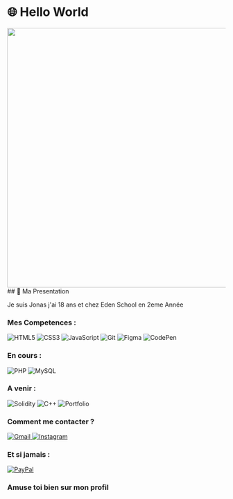 # 🌐 Hello World 



<p align="center">
<div id="header" align="center">
  <img src="https://i.pinimg.com/originals/ae/56/d1/ae56d10f023f455739a635e435732a94.gif" width="600"/>
</div>

<div backgroundColor = "red">
</div>
## 🎃  Ma Presentation 

Je suis Jonas j'ai 18 ans et chez Eden School en 2eme Année 


###  Mes Competences : 
![HTML5](https://img.shields.io/badge/html5-%23E34F26.svg?style=for-the-badge&logo=html5&logoColor=white)
![CSS3](https://img.shields.io/badge/css3-%231572B6.svg?style=for-the-badge&logo=css3&logoColor=white)
![JavaScript](https://img.shields.io/badge/javascript-%23323330.svg?style=for-the-badge&logo=javascript&logoColor=%23F7DF1E)
![Git](https://img.shields.io/badge/git-%23F05033.svg?style=for-the-badge&logo=git&logoColor=white)
![Figma](https://img.shields.io/badge/figma-%23F24E1E.svg?style=for-the-badge&logo=figma&logoColor=white)
![CodePen](https://img.shields.io/badge/Codepen-000000?style=for-the-badge&logo=codepen&logoColor=white)


### En cours : 
![PHP](https://img.shields.io/badge/php-%23777BB4.svg?style=for-the-badge&logo=php&logoColor=white)
![MySQL](https://img.shields.io/badge/mysql-%2300f.svg?style=for-the-badge&logo=mysql&logoColor=white)

### A venir : 
![Solidity](https://img.shields.io/badge/Solidity-%23363636.svg?style=for-the-badge&logo=solidity&logoColor=white)
![C++](https://img.shields.io/badge/c++-%2300599C.svg?style=for-the-badge&logo=c%2B%2B&logoColor=white)
![Portfolio](https://img.shields.io/badge/Portfolio-%23000000.svg?style=for-the-badge&logo=firefox&logoColor=#FF7139)

### Comment me contacter ? 
<a href="mailto:jonascompper2@gmail.com">![Gmail](https://img.shields.io/badge/Gmail-D14836?style=for-the-badge&logo=gmail&logoColor=white)
</a>
<a href="https://www.instagram.com/jonas.cppre/">![Instagram](https://img.shields.io/badge/Instagram-%23E4405F.svg?style=for-the-badge&logo=Instagram&logoColor=white)</a>

### Et si jamais :
<a href="https://paypal.me/RunaY0m0zuki">![PayPal](https://img.shields.io/badge/PayPal-00457C?style=for-the-badge&logo=paypal&logoColor=white)
</a>

### Amuse toi bien sur mon profil
